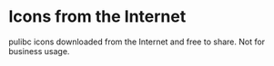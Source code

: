 # Icons from the Internet
pulibc icons downloaded from the Internet and free to share. Not for business usage. 
